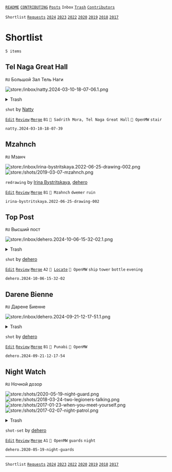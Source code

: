 [`README`](../../README.md) [`CONTRIBUTING`](../../CONTRIBUTING.md) [`Posts`](../posts/index.md) `Inbox` [`Trash`](../trash/index.md) [`Contributors`](../contributors.md)

`Shortlist` [`Requests`](requests.md) [`2024`](index.md) [`2023`](2023.md) [`2022`](2022.md) [`2020`](2020.md) [`2019`](2019.md) [`2018`](2018.md) [`2017`](2017.md)

# Shortlist

`5 items`

## <span id="natty.2024-03-10-18-07-39">Tel Naga Great Hall</span>

`RU` Большой Зал Тель Наги

![store:/inbox/natty.2024-03-10-18-07-06.1.png](../../assets/previews/inbox/natty.2024-03-10-18-07-06.1.avif "natty.2024-03-10-18-07-06.1")

<details>
<summary>Trash</summary>

![store:/inbox/natty.2024-03-10-18-07-39.png](../../assets/previews/inbox/natty.2024-03-10-18-07-39.avif "natty.2024-03-10-18-07-39")
![store:/inbox/natty.2024-03-10-18-07-12.png](../../assets/previews/inbox/natty.2024-03-10-18-07-12.avif "natty.2024-03-10-18-07-12")
![store:/inbox/natty.2024-03-10-18-07-06.png](../../assets/previews/inbox/natty.2024-03-10-18-07-06.avif "natty.2024-03-10-18-07-06")
</details>

`shot` by [Natty](../contributors.md#natty)

[`Edit`](https://github.com/dehero/mwscr/issues/new?labels=editing&amp;template=editing.yml&amp;title=natty.2024-03-10-18-07-39&amp;postContent=store%3A%2Finbox%2Fnatty.2024-03-10-18-07-06.1.png&amp;postTitle=Tel+Naga+Great+Hall&amp;postTitleRu=%D0%91%D0%BE%D0%BB%D1%8C%D1%88%D0%BE%D0%B9+%D0%97%D0%B0%D0%BB+%D0%A2%D0%B5%D0%BB%D1%8C+%D0%9D%D0%B0%D0%B3%D0%B8&amp;postAuthor=natty&amp;postType=shot&amp;postEngine=OpenMW&amp;postAddon=&amp;postTags=stair&amp;postLocation=Sadrith+Mora%2C+Tel+Naga+Great+Hall&amp;postMark=B1&amp;postViolation=&amp;postTrash=store%3A%2Finbox%2Fnatty.2024-03-10-18-07-39.png%0Astore%3A%2Finbox%2Fnatty.2024-03-10-18-07-12.png%0Astore%3A%2Finbox%2Fnatty.2024-03-10-18-07-06.png&amp;postRequest=) [`Review`](https://github.com/dehero/mwscr/issues/new?labels=review&amp;template=review.yml&amp;title=natty.2024-03-10-18-07-39&amp;postMark=&amp;postViolation=) [`Merge`](https://github.com/dehero/mwscr/issues/new?labels=merging&amp;template=merging.yml&amp;title=natty.2024-03-10-18-07-39&amp;mergeWithIds=) `B1` `📍 Sadrith Mora, Tel Naga Great Hall` `🚀 OpenMW` `stair`

```
natty.2024-03-10-18-07-39
```

## <span id="irina-bystritskaya.2022-06-25-drawing-002">Mzahnch</span>

`RU` Мзанч

![store:/inbox/irina-bystritskaya.2022-06-25-drawing-002.png](../../assets/previews/inbox/irina-bystritskaya.2022-06-25-drawing-002.avif "irina-bystritskaya.2022-06-25-drawing-002")
![store:/shots/2019-03-07-mzahnch.png](../../assets/previews/shots/2019-03-07-mzahnch.avif "2019-03-07-mzahnch")

`redrawing` by [Irina Bystritskaya](../contributors.md#irina-bystritskaya), [dehero](../contributors.md#dehero)

[`Edit`](https://github.com/dehero/mwscr/issues/new?labels=editing&amp;template=editing.yml&amp;title=irina-bystritskaya.2022-06-25-drawing-002&amp;postContent=store%3A%2Finbox%2Firina-bystritskaya.2022-06-25-drawing-002.png%0Astore%3A%2Fshots%2F2019-03-07-mzahnch.png&amp;postTitle=Mzahnch&amp;postTitleRu=%D0%9C%D0%B7%D0%B0%D0%BD%D1%87&amp;postAuthor=irina-bystritskaya+dehero&amp;postType=redrawing&amp;postEngine=&amp;postAddon=&amp;postTags=dwemer+ruin&amp;postLocation=Mzahnch&amp;postMark=B1&amp;postViolation=&amp;postTrash=&amp;postRequest=) [`Review`](https://github.com/dehero/mwscr/issues/new?labels=review&amp;template=review.yml&amp;title=irina-bystritskaya.2022-06-25-drawing-002&amp;postMark=&amp;postViolation=) [`Merge`](https://github.com/dehero/mwscr/issues/new?labels=merging&amp;template=merging.yml&amp;title=irina-bystritskaya.2022-06-25-drawing-002&amp;mergeWithIds=) `B1` `📍 Mzahnch` `dwemer` `ruin`

```
irina-bystritskaya.2022-06-25-drawing-002
```

## <span id="dehero.2024-10-06-15-32-02">Top Post</span>

`RU` Высший пост

![store:/inbox/dehero.2024-10-06-15-32-02.1.png](../../assets/previews/inbox/dehero.2024-10-06-15-32-02.1.avif "dehero.2024-10-06-15-32-02.1")

<details>
<summary>Trash</summary>

![store:/inbox/dehero.2024-10-06-15-32-02.png](../../assets/previews/inbox/dehero.2024-10-06-15-32-02.avif "dehero.2024-10-06-15-32-02")
![store:/inbox/dehero.2024-10-06-15-32-37.png](../../assets/previews/inbox/dehero.2024-10-06-15-32-37.avif "dehero.2024-10-06-15-32-37")
![store:/inbox/dehero.2024-10-06-15-32-31.png](../../assets/previews/inbox/dehero.2024-10-06-15-32-31.avif "dehero.2024-10-06-15-32-31")
![store:/inbox/dehero.2024-10-06-15-32-02.2.png](../../assets/previews/inbox/dehero.2024-10-06-15-32-02.2.avif "dehero.2024-10-06-15-32-02.2")
</details>

`shot` by [dehero](../contributors.md#dehero)

[`Edit`](https://github.com/dehero/mwscr/issues/new?labels=editing&amp;template=editing.yml&amp;title=dehero.2024-10-06-15-32-02&amp;postContent=store%3A%2Finbox%2Fdehero.2024-10-06-15-32-02.1.png&amp;postTitle=Top+Post&amp;postTitleRu=%D0%92%D1%8B%D1%81%D1%88%D0%B8%D0%B9+%D0%BF%D0%BE%D1%81%D1%82&amp;postAuthor=dehero&amp;postType=shot&amp;postEngine=OpenMW&amp;postAddon=&amp;postTags=ship+tower+bottle+evening&amp;postLocation=&amp;postMark=A2&amp;postViolation=&amp;postTrash=store%3A%2Finbox%2Fdehero.2024-10-06-15-32-02.png%0Astore%3A%2Finbox%2Fdehero.2024-10-06-15-32-37.png%0Astore%3A%2Finbox%2Fdehero.2024-10-06-15-32-31.png%0Astore%3A%2Finbox%2Fdehero.2024-10-06-15-32-02.2.png&amp;postRequest=) [`Review`](https://github.com/dehero/mwscr/issues/new?labels=review&amp;template=review.yml&amp;title=dehero.2024-10-06-15-32-02&amp;postMark=&amp;postViolation=) [`Merge`](https://github.com/dehero/mwscr/issues/new?labels=merging&amp;template=merging.yml&amp;title=dehero.2024-10-06-15-32-02&amp;mergeWithIds=) `A2` <code>📍 [Locate](https://github.com/dehero/mwscr/issues/new?labels=location&template=location.yml&title=dehero.2024-10-06-15-32-02&postLocation=)</code> `🚀 OpenMW` `ship` `tower` `bottle` `evening`

```
dehero.2024-10-06-15-32-02
```

## <span id="dehero.2024-09-21-12-17-54">Darene Bienne</span>

`RU` Дарене Биенне

![store:/inbox/dehero.2024-09-21-12-17-51.1.png](../../assets/previews/inbox/dehero.2024-09-21-12-17-51.1.avif "dehero.2024-09-21-12-17-51.1")

<details>
<summary>Trash</summary>

![store:/inbox/dehero.2024-09-21-12-16-10.1.png](../../assets/previews/inbox/dehero.2024-09-21-12-16-10.1.avif "dehero.2024-09-21-12-16-10.1")
![store:/inbox/dehero.2024-09-21-12-15-59.png](../../assets/previews/inbox/dehero.2024-09-21-12-15-59.avif "dehero.2024-09-21-12-15-59")
![store:/inbox/dehero.2024-09-21-12-16-11.png](../../assets/previews/inbox/dehero.2024-09-21-12-16-11.avif "dehero.2024-09-21-12-16-11")
![store:/inbox/dehero.2024-09-21-12-16-10.png](../../assets/previews/inbox/dehero.2024-09-21-12-16-10.avif "dehero.2024-09-21-12-16-10")
![store:/inbox/dehero.2024-09-21-12-17-51.png](../../assets/previews/inbox/dehero.2024-09-21-12-17-51.avif "dehero.2024-09-21-12-17-51")
![store:/inbox/dehero.2024-09-21-12-17-41.png](../../assets/previews/inbox/dehero.2024-09-21-12-17-41.avif "dehero.2024-09-21-12-17-41")
![store:/inbox/dehero.2024-09-21-12-15-50.png](../../assets/previews/inbox/dehero.2024-09-21-12-15-50.avif "dehero.2024-09-21-12-15-50")
![store:/inbox/dehero.2024-09-21-12-17-58.png](../../assets/previews/inbox/dehero.2024-09-21-12-17-58.avif "dehero.2024-09-21-12-17-58")
![store:/inbox/dehero.2024-09-21-12-17-54.png](../../assets/previews/inbox/dehero.2024-09-21-12-17-54.avif "dehero.2024-09-21-12-17-54")
</details>

`shot` by [dehero](../contributors.md#dehero)

[`Edit`](https://github.com/dehero/mwscr/issues/new?labels=editing&amp;template=editing.yml&amp;title=dehero.2024-09-21-12-17-54&amp;postContent=store%3A%2Finbox%2Fdehero.2024-09-21-12-17-51.1.png&amp;postTitle=Darene+Bienne&amp;postTitleRu=%D0%94%D0%B0%D1%80%D0%B5%D0%BD%D0%B5+%D0%91%D0%B8%D0%B5%D0%BD%D0%BD%D0%B5&amp;postAuthor=dehero&amp;postType=shot&amp;postEngine=OpenMW&amp;postAddon=&amp;postTags=&amp;postLocation=Punabi&amp;postMark=B1&amp;postViolation=&amp;postTrash=store%3A%2Finbox%2Fdehero.2024-09-21-12-16-10.1.png%0Astore%3A%2Finbox%2Fdehero.2024-09-21-12-15-59.png%0Astore%3A%2Finbox%2Fdehero.2024-09-21-12-16-11.png%0Astore%3A%2Finbox%2Fdehero.2024-09-21-12-16-10.png%0Astore%3A%2Finbox%2Fdehero.2024-09-21-12-17-51.png%0Astore%3A%2Finbox%2Fdehero.2024-09-21-12-17-41.png%0Astore%3A%2Finbox%2Fdehero.2024-09-21-12-15-50.png%0Astore%3A%2Finbox%2Fdehero.2024-09-21-12-17-58.png%0Astore%3A%2Finbox%2Fdehero.2024-09-21-12-17-54.png&amp;postRequest=) [`Review`](https://github.com/dehero/mwscr/issues/new?labels=review&amp;template=review.yml&amp;title=dehero.2024-09-21-12-17-54&amp;postMark=&amp;postViolation=) [`Merge`](https://github.com/dehero/mwscr/issues/new?labels=merging&amp;template=merging.yml&amp;title=dehero.2024-09-21-12-17-54&amp;mergeWithIds=) `B1` `📍 Punabi` `🚀 OpenMW`

```
dehero.2024-09-21-12-17-54
```

## <span id="dehero.2020-05-19-night-guards">Night Watch</span>

`RU` Ночной дозор

![store:/shots/2020-05-19-night-guard.png](../../assets/previews/shots/2020-05-19-night-guard.avif "2020-05-19-night-guard")
![store:/shots/2018-03-24-two-legioners-talking.png](../../assets/previews/shots/2018-03-24-two-legioners-talking.avif "2018-03-24-two-legioners-talking")
![store:/shots/2017-01-23-when-you-meet-yourself.png](../../assets/previews/shots/2017-01-23-when-you-meet-yourself.avif "2017-01-23-when-you-meet-yourself")
![store:/shots/2017-02-07-night-patrol.png](../../assets/previews/shots/2017-02-07-night-patrol.avif "2017-02-07-night-patrol")

<details>
<summary>Trash</summary>

![store:/shots/2017-01-07-28-29-30-ready-or-not-here-i-come.png](../../assets/previews/shots/2017-01-07-28-29-30-ready-or-not-here-i-come.avif "2017-01-07-28-29-30-ready-or-not-here-i-come")
![store:/shots/2017-03-01-night-guardess.png](../../assets/previews/shots/2017-03-01-night-guardess.avif "2017-03-01-night-guardess")
![store:/shots/2017-05-10-slaves-of-molag-mar.png](../../assets/previews/shots/2017-05-10-slaves-of-molag-mar.avif "2017-05-10-slaves-of-molag-mar")
</details>

`shot-set` by [dehero](../contributors.md#dehero)

[`Edit`](https://github.com/dehero/mwscr/issues/new?labels=editing&amp;template=editing.yml&amp;title=dehero.2020-05-19-night-guards&amp;postContent=store%3A%2Fshots%2F2020-05-19-night-guard.png%0Astore%3A%2Fshots%2F2018-03-24-two-legioners-talking.png%0Astore%3A%2Fshots%2F2017-01-23-when-you-meet-yourself.png%0Astore%3A%2Fshots%2F2017-02-07-night-patrol.png&amp;postTitle=Night+Watch&amp;postTitleRu=%D0%9D%D0%BE%D1%87%D0%BD%D0%BE%D0%B9+%D0%B4%D0%BE%D0%B7%D0%BE%D1%80&amp;postAuthor=dehero&amp;postType=shot-set&amp;postEngine=OpenMW&amp;postAddon=&amp;postTags=guards+night&amp;postLocation=&amp;postMark=A1&amp;postViolation=&amp;postTrash=store%3A%2Fshots%2F2017-01-07-28-29-30-ready-or-not-here-i-come.png%0Astore%3A%2Fshots%2F2017-03-01-night-guardess.png%0Astore%3A%2Fshots%2F2017-05-10-slaves-of-molag-mar.png&amp;postRequest=) [`Review`](https://github.com/dehero/mwscr/issues/new?labels=review&amp;template=review.yml&amp;title=dehero.2020-05-19-night-guards&amp;postMark=&amp;postViolation=) [`Merge`](https://github.com/dehero/mwscr/issues/new?labels=merging&amp;template=merging.yml&amp;title=dehero.2020-05-19-night-guards&amp;mergeWithIds=) `A1` `🚀 OpenMW` `guards` `night`

```
dehero.2020-05-19-night-guards
```

---

`Shortlist` [`Requests`](requests.md) [`2024`](index.md) [`2023`](2023.md) [`2022`](2022.md) [`2020`](2020.md) [`2019`](2019.md) [`2018`](2018.md) [`2017`](2017.md)
